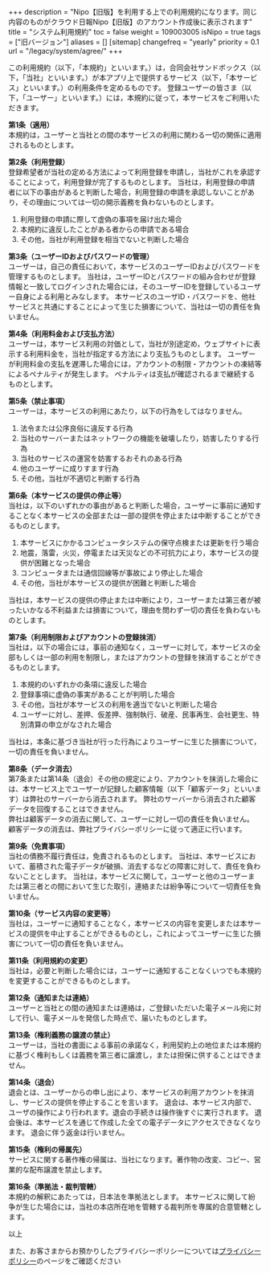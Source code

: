+++
description = "Nipo【旧版】を利用する上での利用規約になります。同じ内容のものがクラウド日報Nipo【旧版】のアカウント作成後に表示されます"
title = "システム利用規約"
toc = false
weight = 109003005
isNipo = true
tags = ["旧バージョン"]
aliases = []
[sitemap]
  changefreq = "yearly"
  priority = 0.1
url = "/legacy/system/agree/"
+++


この利用規約（以下，「本規約」といいます。）は，合同会社サンドボックス（以下，「当社」といいます。）が本アプリ上で提供するサービス（以下，「本サービス」といいます。）の利用条件を定めるものです。
登録ユーザーの皆さま（以下，「ユーザー」といいます。）には，本規約に従って，本サービスをご利用いただきます。

**第1条（適用）**  
本規約は，ユーザーと当社との間の本サービスの利用に関わる一切の関係に適用されるものとします。

**第2条（利用登録）**  
登録希望者が当社の定める方法によって利用登録を申請し，当社がこれを承認することによって，利用登録が完了するものとします。
当社は，利用登録の申請者に以下の事由があると判断した場合，利用登録の申請を承認しないことがあり，その理由については一切の開示義務を負わないものとします。

1. 利用登録の申請に際して虚偽の事項を届け出た場合
1. 本規約に違反したことがある者からの申請である場合
1. その他，当社が利用登録を相当でないと判断した場合

**第3条（ユーザーIDおよびパスワードの管理）**  
ユーザーは，自己の責任において，本サービスのユーザーIDおよびパスワードを管理するものとします。
当社は，ユーザーIDとパスワードの組み合わせが登録情報と一致してログインされた場合には，そのユーザーIDを登録しているユーザー自身による利用とみなします。
本サービスのユーザID・パスワードを、他社サービスと共通にすることによって生じた損害について、当社は一切の責任を負いません。

**第4条（利用料金および支払方法）**  
ユーザーは，本サービス利用の対価として，当社が別途定め，ウェブサイトに表示する利用料金を，当社が指定する方法により支払うものとします。
ユーザーが利用料金の支払を遅滞した場合には，アカウントの制限・アカウントの凍結等によるペナルティが発生します。
ペナルティは支払が確認されるまで継続するものとします。

**第5条（禁止事項）**  
ユーザーは，本サービスの利用にあたり，以下の行為をしてはなりません。

1. 法令または公序良俗に違反する行為
1. 当社のサーバーまたはネットワークの機能を破壊したり，妨害したりする行為
1. 当社のサービスの運営を妨害するおそれのある行為
1. 他のユーザーに成りすます行為
1. その他，当社が不適切と判断する行為

**第6条（本サービスの提供の停止等）**  
当社は，以下のいずれかの事由があると判断した場合，ユーザーに事前に通知することなく本サービスの全部または一部の提供を停止または中断することができるものとします。

1. 本サービスにかかるコンピュータシステムの保守点検または更新を行う場合
1. 地震，落雷，火災，停電または天災などの不可抗力により，本サービスの提供が困難となった場合
1. コンピュータまたは通信回線等が事故により停止した場合
1. その他，当社が本サービスの提供が困難と判断した場合

当社は，本サービスの提供の停止または中断により，ユーザーまたは第三者が被ったいかなる不利益または損害について，理由を問わず一切の責任を負わないものとします。

**第7条（利用制限およびアカウントの登録抹消）**  
当社は，以下の場合には，事前の通知なく，ユーザーに対して，本サービスの全部もしくは一部の利用を制限し，またはアカウントの登録を抹消することができるものとします。

1. 本規約のいずれかの条項に違反した場合
1. 登録事項に虚偽の事実があることが判明した場合
1. その他，当社が本サービスの利用を適当でないと判断した場合
1. ユーザーに対し、差押、仮差押、強制執行、破産、民事再生、会社更生、特別清算の申立がなされた場合

当社は，本条に基づき当社が行った行為によりユーザーに生じた損害について，一切の責任を負いません。

**第8条（データ消去）**  
第7条または第14条（退会）その他の規定により、アカウントを抹消した場合には、本サービス上でユーザーが記録した顧客情報（以下「顧客データ」といいます）は弊社のサーバーから消去されます。
弊社のサーバーから消去された顧客データを回復することはできません。  
弊社は顧客データの消去に関して、ユーザーに対し一切の責任を負いません。  
顧客データの消去は、弊社プライバシーポリシーに従って適正に行います。

**第9条（免責事項）**  
当社の債務不履行責任は，免責されるものとします。
当社は、本サービスにおいて、蓄積された電子データが破損、消去するなどの障害に対して、責任を負わないこととします。
当社は，本サービスに関して，ユーザーと他のユーザーまたは第三者との間において生じた取引，連絡または紛争等について一切責任を負いません。

**第10条（サービス内容の変更等）**  
当社は，ユーザーに通知することなく，本サービスの内容を変更しまたは本サービスの提供を中止することができるものとし，これによってユーザーに生じた損害について一切の責任を負いません。

**第11条（利用規約の変更）**  
当社は，必要と判断した場合には，ユーザーに通知することなくいつでも本規約を変更することができるものとします。

**第12条（通知または連絡）**  
ユーザーと当社との間の通知または連絡は，ご登録いただいた電子メール宛に対して行い、電子メールを発信した時点で、届いたものとします。

**第13条（権利義務の譲渡の禁止）**  
ユーザーは，当社の書面による事前の承諾なく，利用契約上の地位または本規約に基づく権利もしくは義務を第三者に譲渡し，または担保に供することはできません。

**第14条（退会）**  
退会とは、ユーザーからの申し出により、本サービスの利用アカウントを抹消し、サービスの提供を停止することを言います。
退会は、本サービス内部で、ユーザの操作により行われます。退会の手続きは操作後すぐに実行されます。
退会後は、本サービスを通じて作成した全ての電子データにアクセスできなくなります。
退会に伴う返金は行いません。

**第15条（権利の帰属先）**  
サービスに関する著作権の帰属は、当社になります。著作物の改変、コピー、営業的な配布譲渡を禁止します。

**第16条（準拠法・裁判管轄）**  
本規約の解釈にあたっては，日本法を準拠法とします。
本サービスに関して紛争が生じた場合には，当社の本店所在地を管轄する裁判所を専属的合意管轄とします。

以上

また、お客さまからお預かりしたプライバシーポリシーについては[プライバシーポリシー](/legacy/system/privacypolicy/)のページをご確認ください
